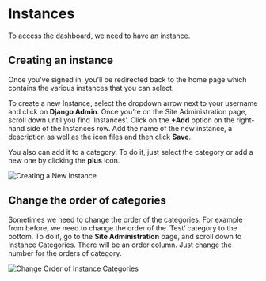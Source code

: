# Instances

To access the dashboard, we need to have an instance.

## Creating an instance

Once you’ve signed in, you’ll be redirected back to the home page which contains the various instances that you can select.

To create a new Instance, select the dropdown arrow next to your username and click on **Django Admin**. Once you’re on the Site Administration page, scroll down until you find ‘Instances’.
Click on the **+Add** option on the right-hand side of the Instances row. Add the name of the new instance, a description as well as the icon files
and then click **Save**.

You also can add it to a category. To do it, just select the category or add a new one by clicking the **plus** icon.

![Creating a New Instance](img/new-instance.gif "Creating a New Instance")

## Change the order of categories

Sometimes we need to change the order of the categories. For example from before, we need to change the order of the ‘Test‘ category to the bottom. To do it, go to the **Site Administration** page,
and scroll down to Instance Categories. There will be an order column. Just change the number for the orders of category.

![Change Order of Instance Categories](img/instance-category-order.gif "Change Order of Instance Categories")